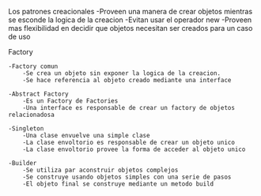 Los patrones creacionales
	-Proveen una manera de crear objetos mientras se esconde la logica de la creacion
	-Evitan usar el operador new
	-Proveen mas flexibilidad en decidir que objetos necesitan ser creados para un caso de uso
	
	
Factory

	-Factory comun
		-Se crea un objeto sin exponer la logica de la creacion.
		-Se hace referencia al objeto creado mediante una interface
	
	-Abstract Factory
		-Es un Factory de Factories 
		-Una interface es responsable de crear un factory de objetos relacionadosa
		
	-Singleton
		-Una clase envuelve una simple clase 
		-La clase envoltorio es responsable de crear un objeto unico
		-La clase envoltorio provee la forma de acceder al objeto unico
		
	-Builder
		-Se utiliza par aconstruir objetos complejos 
		-Se construye usando objetos simples con una serie de pasos
		-El objeto final se construye mediante un metodo build
		
		